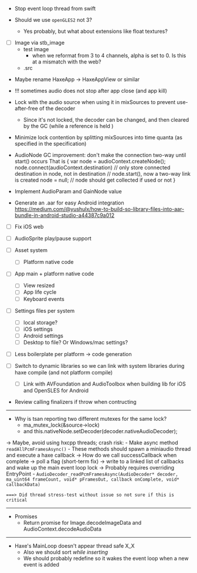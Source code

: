 - Stop event loop thread from swift

- Should we use `openGLES2` not 3?
    - Yes probably, but what about extensions like float textures?
- [ ] Image via stb_image
    - test image
        - when we reformat from 3 to 4 channels, alpha is set to 0. Is this at a mismatch with the web?
    - .src
- Maybe rename HaxeApp -> HaxeAppView or similar
- !!! sometimes audio does not stop after app close (and app kill)

- Lock with the audio source when using it in mixSources to prevent use-after-free of the decoder
    - Since it's not locked, the decoder can be changed, and then cleared by the GC (while a reference is held )
- Minimize lock contention by splitting mixSources into time quanta (as specified in the specification)
- AudioNode GC improvement: don't make the connection two-way until start() occurs
That is
{
    var node = audioContext.createNode();
    node.connect(audioContext.destination) // only store connected destination in node, not in destination
    // node.start(), now a two-way link is created
    node = null;
    // node should get collected if used or not
}

- Implement AudioParam and GainNode value

- Generate an .aar for easy Android integration
    https://medium.com/@yushulx/how-to-build-so-library-files-into-aar-bundle-in-android-studio-a44387c9a012

- [ ] Fix iOS web
- [ ] AudioSprite play/pause support

- [ ] Asset system
    - [ ] Platform native code
- [ ] App main + platform native code
    - [ ] View resized
    - [ ] App life cycle
    - [ ] Keyboard events
- [ ] Settings files per system
    - [ ] local storage?
    - [ ] iOS settings
    - [ ] Android settings
    - [ ] Desktop to file? Or Windows/mac settings?
- [ ] Less boilerplate per platform -> code generation
- [ ] Switch to dynamic libraries so we can link with system libraries during haxe compile (and not platform compile)
    - [ ] Link with AVFoundation and AudioToolbox when building lib for iOS and OpenSLES for Android

- Review calling finalizers if throw when contructing


-----

- Why is tsan reporting two different mutexes for the same lock?
    - ma_mutex_lock(&source->lock) 
    - and this.nativeNode.setDecoder(decoder.nativeAudioDecoder);

-> Maybe, avoid using hxcpp threads; crash risk:
    - Make async method `readAllPcmFramesAsync()`
    - These methods should spawn a miniaudio thread and execute a haxe callback
        -> How do we call successCallback when complete
            -> poll a flag (short-term fix)
            -> write to a linked list of callbacks and wake up the main event loop lock
                -> Probably requires overriding EntryPoint 
        - `AudioDecoder_readPcmFramesAsync(AudioDecoder* decoder, ma_uint64 frameCount, void* pFramesOut, callback onComplete, void* callbackData)`

    ===> Did thread stress-test without issue so not sure if this is critical

-----

- Promises
    - Return promise for Image.decodeImageData and AudioContext.decodeAudioData

-----

- Haxe's MainLoop doesn't appear thread safe X_X
    - Also we should sort _while inserting_ 
    - We should probably redefine so it wakes the event loop when a new event is added